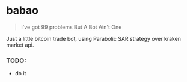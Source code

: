 # babao

> I've got 99 problems But A Bot Ain't One

Just a little bitcoin trade bot, using Parabolic SAR strategy over kraken market api.

### TODO:

* do it
